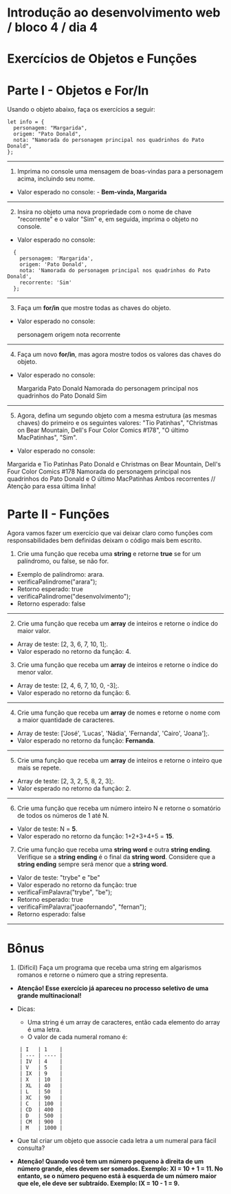 # Introdução ao desenvolvimento web / bloco 4 / dia 4

# Exercícios de Objetos e Funções

# Parte I - Objetos e For/In
Usando o objeto abaixo, faça os exercícios a seguir:

```
let info = {
  personagem: "Margarida",
  origem: "Pato Donald",
  nota: "Namorada do personagem principal nos quadrinhos do Pato Donald",
};
```
***

1. Imprima no console uma mensagem de boas-vindas para a personagem acima, incluindo seu nome.

* Valor esperado no console: - **Bem-vinda, Margarida**

***

2. Insira no objeto uma nova propriedade com o nome de chave "recorrente" e o valor "Sim" e, em seguida, imprima o objeto no console.

* Valor esperado no console:
```
  {
    personagem: 'Margarida',
    origem: 'Pato Donald',
    nota: 'Namorada do personagem principal nos quadrinhos do Pato Donald',
    recorrente: 'Sim'
  };
```
***

3. Faça um **for/in** que mostre todas as chaves do objeto.

* Valor esperado no console:

  personagem
  origem
  nota
  recorrente

***

4. Faça um novo **for/in**, mas agora mostre todos os valores das chaves do objeto.

* Valor esperado no console:

  Margarida
  Pato Donald
  Namorada do personagem principal nos quadrinhos do Pato Donald
  Sim

***

5. Agora, defina um segundo objeto com a mesma estrutura (as mesmas chaves) do primeiro e os seguintes valores: "Tio Patinhas", "Christmas on Bear Mountain, Dell's Four Color Comics #178", "O último MacPatinhas", "Sim".

* Valor esperado no console:

Margarida e Tio Patinhas
Pato Donald e Christmas on Bear Mountain, Dell's Four Color Comics #178
Namorada do personagem principal nos quadrinhos do Pato Donald e O último MacPatinhas
Ambos recorrentes // Atenção para essa última linha!

# Parte II - Funções
Agora vamos fazer um exercício que vai deixar claro como funções com responsabilidades bem definidas deixam o código mais bem escrito.

1. Crie uma função que receba uma **string** e retorne **true** se for um palíndromo, ou false, se não for.

* Exemplo de palíndromo: arara.
* verificaPalindrome("arara");
* Retorno esperado: true
* verificaPalindrome("desenvolvimento");
* Retorno esperado: false

***

2. Crie uma função que receba um **array** de inteiros e retorne o índice do maior valor.

* Array de teste: [2, 3, 6, 7, 10, 1];.
* Valor esperado no retorno da função: 4.

3. Crie uma função que receba um **array** de inteiros e retorne o índice do menor valor.

* Array de teste: [2, 4, 6, 7, 10, 0, -3];.
* Valor esperado no retorno da função: 6.

***

4. Crie uma função que receba um **array** de nomes e retorne o nome com a maior quantidade de caracteres.

* Array de teste: ['José', 'Lucas', 'Nádia', 'Fernanda', 'Cairo', 'Joana'];.
* Valor esperado no retorno da função: **Fernanda**.

***

5. Crie uma função que receba um **array** de inteiros e retorne o inteiro que mais se repete.

* Array de teste: [2, 3, 2, 5, 8, 2, 3];.
* Valor esperado no retorno da função: 2.

***

6. Crie uma função que receba um número inteiro N e retorne o somatório de todos os números de 1 até N.

* Valor de teste: N = **5**.
* Valor esperado no retorno da função: 1+2+3+4+5 = **15**.

7. Crie uma função que receba uma **string word** e outra **string ending**. Verifique se a **string ending** é o final da **string word**. Considere que a **string ending** sempre será menor que a **string word**.

* Valor de teste: "trybe" e "be"
* Valor esperado no retorno da função: true
* verificaFimPalavra("trybe", "be");
* Retorno esperado: true
* verificaFimPalavra("joaofernando", "fernan");
* Retorno esperado: false

***

# Bônus

1. (Difícil) Faça um programa que receba uma string em algarismos romanos e retorne o número que a string representa.

* **Atenção! Esse exercício já apareceu no processo seletivo de uma grande multinacional!**

* Dicas:

  * Uma string é um array de caracteres, então cada elemento do array é uma letra.
  * O valor de cada numeral romano é:

```
    | I   | 1    |
    | --- | ---- |
    | IV  | 4    |
    | V   | 5    |
    | IX  | 9    |
    | X   | 10   |
    | XL  | 40   |
    | L   | 50   |
    | XC  | 90   |
    | C   | 100  |
    | CD  | 400  |
    | D   | 500  |
    | CM  | 900  |
    | M   | 1000 |
```
* Que tal criar um objeto que associe cada letra a um numeral para fácil consulta?

* **Atenção! Quando você tem um número pequeno à direita de um número grande, eles devem ser somados. Exemplo: XI = 10 + 1 = 11. No entanto, se o número pequeno está à esquerda de um número maior que ele, ele deve ser subtraído. Exemplo: IX = 10 - 1 = 9.**